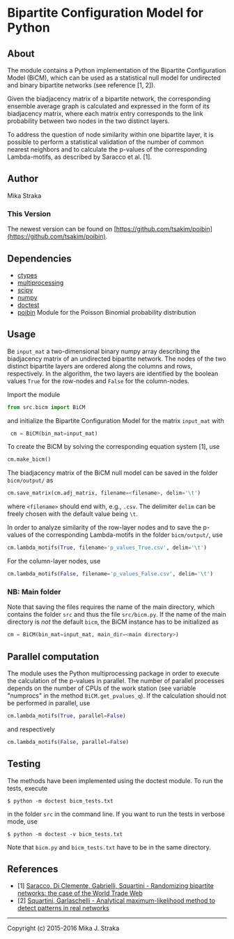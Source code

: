# Bipartite Configuration Model for Python

## About
The module contains a Python implementation of the Bipartite Configuration
Model (BiCM), which can be used as a statistical null model for undirected and
binary bipartite networks (see reference \[1, 2\]).

Given the biadjacency matrix of a bipartite network, the corresponding ensemble
average graph is calculated and expressed in the form of its biadjacency
matrix, where each matrix entry corresponds to the link probability between two
nodes in the two distinct layers.

To address the question of node similarity within one bipartite layer, it is
possible to perform a statistical validation of the number of common nearest
neighbors and to calculate the p-values of the corresponding Lambda-motifs, as
described by Saracco et al. \[1\].
 
## Author 
Mika Straka

### This Version
The newest version can be found on
[https://github.com/tsakim/poibin](https://github.com/tsakim/poibin).

## Dependencies
* [ctypes](https://docs.python.org/2/library/ctypes.html)
* [multiprocessing](https://docs.python.org/2/library/multiprocessing.html)
* [scipy](https://www.scipy.org/)
* [numpy](www.numpy.org)
* [doctest](https://docs.python.org/2/library/doctest.html)
* [poibin](https://github.com/tsakim/poibin) Module for the Poisson Binomial probability distribution 

## Usage
Be `input_mat` a two-dimensional binary numpy array describing the biadjacency
matrix of an undirected bipartite network. The nodes of the two distinct
bipartite layers are ordered along the columns and rows, respectively. In the
algorithm, the two layers are identified by the boolean values `True` for the
row-nodes and `False` for the column-nodes.

Import the module
```python
from src.bicm import BiCM
```
and initialize the Bipartite Configuration Model for the matrix `input_mat` with
```python
 cm = BiCM(bin_mat=input_mat)
```
To create the BiCM by solving the corresponding equation system \[1\], use
```python
cm.make_bicm()
```
The biadjacency matrix of the BiCM null model can be saved in the folder
`bicm/output/` as
```python
cm.save_matrix(cm.adj_matrix, filename=<filename>, delim='\t')
```
where `<filename>` should end with, e.g., `.csv`. The delimiter `delim`
can be freely chosen with the default value being `\t`.

In order to analyze similarity of the row-layer nodes and to save the p-values
of the corresponding Lambda-motifs in the folder `bicm/output/`, use 
```python
cm.lambda_motifs(True, filename='p_values_True.csv', delim='\t')
```
For the column-layer nodes, use
```python
cm.lambda_motifs(False, filename='p_values_False.csv', delim='\t')
```

### NB: Main folder
Note that saving the files requires the name of the main directory,
which contains the folder `src` and thus the file `src/bicm.py`.
If the name of the main directory is *not* the default `bicm`, the BiCM
instance has to be initialized as 
```python
cm = BiCM(bin_mat=input_mat, main_dir=<main directory>)
```

## Parallel computation
The module uses the Python multiprocessing package in order to execute the
calculation of the p-values in parallel. The number of parallel processes
depends on the number of CPUs of the work station (see variable "numprocs" in
the method `BiCM.get_pvalues_q`). 
If the calculation should not be performed in parallel, use
```python
cm.lambda_motifs(True, parallel=False)
```
and respectively
```python
cm.lambda_motifs(False, parallel=False)
```

## Testing
The methods have been implemented using the doctest module. To run the tests,
execute 
```
$ python -m doctest bicm_tests.txt
```
in the folder `src` in the command line. If you want to run the tests in
verbose mode, use 
```
$ python -m doctest -v bicm_tests.txt
```
Note that `bicm.py` and `bicm_tests.txt` have to be in the same directory.

## References
* \[1\] [Saracco, Di Clemente, Gabrielli, Squartini - Randomizing bipartite networks:
the case of the World Trade Web](http://www.nature.com/articles/srep10595)
* \[2\] [Squartini, Garlaschelli - Analytical maximum-likelihood method to detect
patterns in real networks](http://iopscience.iop.org/article/10.1088/1367-2630/13/8/083001)

---
Copyright (c) 2015-2016 Mika J. Straka 
